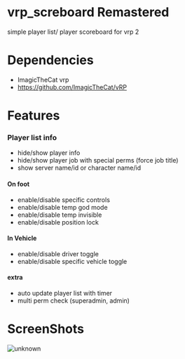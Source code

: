 # vrp_screboard Remastered

simple player list/ player scoreboard for vrp 2


# Dependencies

* ImagicTheCat vrp  
* https://github.com/ImagicTheCat/vRP

# Features

### Player list info
* hide/show player info
* hide/show player job with special perms (force job title)
* show server name/id or character name/id

#### On foot
* enable/disable specific controls
* enable/disable temp god mode
* enable/disable temp invisible
* enable/disable position lock

#### In Vehicle
* enable/disable driver toggle
* enable/disable specific vehicle toggle 

#### extra
* auto update player list with timer
* multi perm check (superadmin, admin)


# ScreenShots
![unknown](https://user-images.githubusercontent.com/54071671/138775212-c110fe3d-73d3-403d-9630-7848f8999d24.png)
